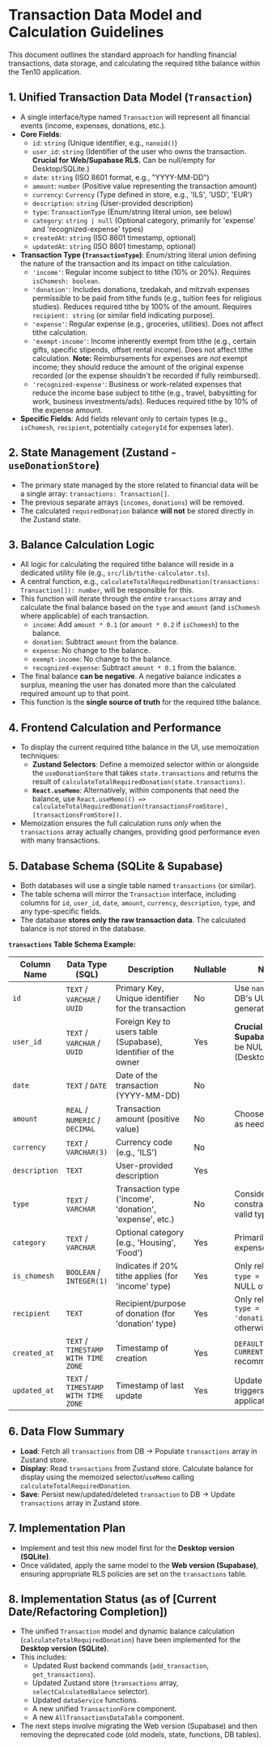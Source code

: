 # Transaction Data Model and Calculation Guidelines

This document outlines the standard approach for handling financial transactions, data storage, and calculating the required tithe balance within the Ten10 application.

## 1. Unified Transaction Data Model (`Transaction`)

- A single interface/type named `Transaction` will represent all financial events (income, expenses, donations, etc.).
- **Core Fields**:
  - `id`: `string` (Unique identifier, e.g., `nanoid()`)
  - `user_id`: `string` (Identifier of the user who owns the transaction. **Crucial for Web/Supabase RLS.** Can be null/empty for Desktop/SQLite.)
  - `date`: `string` (ISO 8601 format, e.g., "YYYY-MM-DD")
  - `amount`: `number` (Positive value representing the transaction amount)
  - `currency`: `Currency` (Type defined in store, e.g., 'ILS', 'USD', 'EUR')
  - `description`: `string` (User-provided description)
  - `type`: `TransactionType` (Enum/string literal union, see below)
  - `category`: `string | null` (Optional category, primarily for 'expense' and 'recognized-expense' types)
  - `createdAt`: `string` (ISO 8601 timestamp, optional)
  - `updatedAt`: `string` (ISO 8601 timestamp, optional)
- **Transaction Type (`TransactionType`)**: Enum/string literal union defining the nature of the transaction and its impact on tithe calculation.
  - `'income'`: Regular income subject to tithe (10% or 20%). Requires `isChomesh: boolean`.
  - `'donation'`: Includes donations, tzedakah, and mitzvah expenses permissible to be paid from tithe funds (e.g., tuition fees for religious studies). Reduces required tithe by 100% of the amount. Requires `recipient: string` (or similar field indicating purpose).
  - `'expense'`: Regular expense (e.g., groceries, utilities). Does not affect tithe calculation.
  - `'exempt-income'`: Income inherently exempt from tithe (e.g., certain gifts, specific stipends, offset rental income). Does not affect tithe calculation. **Note:** Reimbursements for expenses are _not_ exempt income; they should reduce the amount of the original expense recorded (or the expense shouldn't be recorded if fully reimbursed).
  - `'recognized-expense'`: Business or work-related expenses that reduce the income base subject to tithe (e.g., travel, babysitting for work, business investments/ads). Reduces required tithe by 10% of the expense amount.
- **Specific Fields**: Add fields relevant only to certain types (e.g., `isChomesh`, `recipient`, potentially `categoryId` for expenses later).

## 2. State Management (Zustand - `useDonationStore`)

- The primary state managed by the store related to financial data will be a single array: `transactions: Transaction[]`.
- The previous separate arrays (`incomes`, `donations`) will be removed.
- The calculated `requiredDonation` balance **will not** be stored directly in the Zustand state.

## 3. Balance Calculation Logic

- All logic for calculating the required tithe balance will reside in a dedicated utility file (e.g., `src/lib/tithe-calculator.ts`).
- A central function, e.g., `calculateTotalRequiredDonation(transactions: Transaction[]): number`, will be responsible for this.
- This function will iterate through the _entire_ `transactions` array and calculate the final balance based on the `type` and `amount` (and `isChomesh` where applicable) of each transaction.
  - `income`: Add `amount * 0.1` (or `amount * 0.2` if `isChomesh`) to the balance.
  - `donation`: Subtract `amount` from the balance.
  - `expense`: No change to the balance.
  - `exempt-income`: No change to the balance.
  - `recognized-expense`: Subtract `amount * 0.1` from the balance.
- The final balance **can be negative**. A negative balance indicates a surplus, meaning the user has donated more than the calculated required amount up to that point.
- This function is the **single source of truth** for the required tithe balance.

## 4. Frontend Calculation and Performance

- To display the current required tithe balance in the UI, use memoization techniques:
  - **Zustand Selectors**: Define a memoized selector within or alongside the `useDonationStore` that takes `state.transactions` and returns the result of `calculateTotalRequiredDonation(state.transactions)`.
  - **`React.useMemo`**: Alternatively, within components that need the balance, use `React.useMemo(() => calculateTotalRequiredDonation(transactionsFromStore), [transactionsFromStore])`.
- Memoization ensures the full calculation runs _only_ when the `transactions` array actually changes, providing good performance even with many transactions.

## 5. Database Schema (SQLite & Supabase)

- Both databases will use a single table named `transactions` (or similar).
- The table schema will mirror the `Transaction` interface, including columns for `id`, `user_id`, `date`, `amount`, `currency`, `description`, `type`, and any type-specific fields.
- The database **stores only the raw transaction data**. The calculated balance is _not_ stored in the database.

**`transactions` Table Schema Example:**

| Column Name   | Data Type (SQL)                     | Description                                                    | Nullable | Notes                                                             |
| ------------- | ----------------------------------- | -------------------------------------------------------------- | -------- | ----------------------------------------------------------------- |
| `id`          | `TEXT` / `VARCHAR` / `UUID`         | Primary Key, Unique identifier for the transaction             | No       | Use `nanoid` or DB's UUID generation                              |
| `user_id`     | `TEXT` / `VARCHAR` / `UUID`         | Foreign Key to users table (Supabase), Identifier of the owner | Yes      | **Crucial for RLS in Supabase**. Can be NULL in SQLite (Desktop). |
| `date`        | `TEXT` / `DATE`                     | Date of the transaction (YYYY-MM-DD)                           | No       |                                                                   |
| `amount`      | `REAL` / `NUMERIC` / `DECIMAL`      | Transaction amount (positive value)                            | No       | Choose precision as needed                                        |
| `currency`    | `TEXT` / `VARCHAR(3)`               | Currency code (e.g., 'ILS')                                    | No       |                                                                   |
| `description` | `TEXT`                              | User-provided description                                      | Yes      |                                                                   |
| `type`        | `TEXT` / `VARCHAR`                  | Transaction type ('income', 'donation', 'expense', etc.)       | No       | Consider CHECK constraint for valid types                         |
| `category`    | `TEXT` / `VARCHAR`                  | Optional category (e.g., 'Housing', 'Food')                    | Yes      | Primarily for expense types                                       |
| `is_chomesh`  | `BOOLEAN` / `INTEGER(1)`            | Indicates if 20% tithe applies (for 'income' type)             | Yes      | Only relevant for `type = 'income'`, NULL otherwise               |
| `recipient`   | `TEXT`                              | Recipient/purpose of donation (for 'donation' type)            | Yes      | Only relevant for `type = 'donation'`, NULL otherwise             |
| `created_at`  | `TEXT` / `TIMESTAMP WITH TIME ZONE` | Timestamp of creation                                          | Yes      | `DEFAULT CURRENT_TIMESTAMP` recommended                           |
| `updated_at`  | `TEXT` / `TIMESTAMP WITH TIME ZONE` | Timestamp of last update                                       | Yes      | Update using triggers or application logic                        |

## 6. Data Flow Summary

- **Load**: Fetch all `transactions` from DB -> Populate `transactions` array in Zustand store.
- **Display**: Read `transactions` from Zustand store. Calculate balance for display using the memoized selector/`useMemo` calling `calculateTotalRequiredDonation`.
- **Save**: Persist new/updated/deleted `transaction` to DB -> Update `transactions` array in Zustand store.

## 7. Implementation Plan

- Implement and test this new model first for the **Desktop version (SQLite)**.
- Once validated, apply the same model to the **Web version (Supabase)**, ensuring appropriate RLS policies are set on the `transactions` table.

## 8. Implementation Status (as of [Current Date/Refactoring Completion])

- The unified `Transaction` model and dynamic balance calculation (`calculateTotalRequiredDonation`) have been implemented for the **Desktop version (SQLite)**.
- This includes:
  - Updated Rust backend commands (`add_transaction`, `get_transactions`).
  - Updated Zustand store (`transactions` array, `selectCalculatedBalance` selector).
  - Updated `dataService` functions.
  - A new unified `TransactionForm` component.
  - A new `AllTransactionsDataTable` component.
- The next steps involve migrating the Web version (Supabase) and then removing the deprecated code (old models, state, functions, DB tables).

